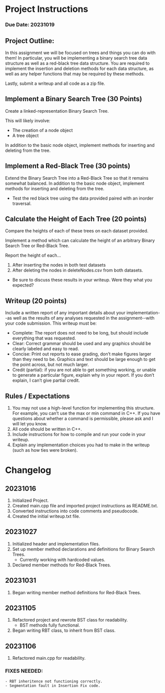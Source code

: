 # Project Instructions
### Due Date: 20231019

## Project Outline:
In this assignment we will be focused on trees and things you can do with them!
In particular, you will be implementing a binary search tree data structure as well as a red-black tree data structure. You are required to implement the insertion and deletion methods for each data structure, as well as any helper functions that may be required by these methods.

Lastly, submit a writeup and all code as a zip file.

## Implement a Binary Search Tree (30 Points)
Create a linked-representation Binary Search Tree.

This will likely involve:
- The creation of a node object
- A tree object

In addition to the basic node object, implement methods for inserting and deleting from the tree.


## Implement a Red-Black Tree (30 points)
Extend the Binary Search Tree into a Red-Black Tree so that it remains somewhat balanced. In addition to the basic node object, implement methods for inserting and deleting from the tree.

- Test the red black tree using the data provided paired with an inorder traversal.


## Calculate the Height of Each Tree (20 points)
Compare the heights of each of these trees on each dataset provided.

Implement a method which can calculate the height of an arbitrary Binary Search Tree or Red-Black Tree.

Report the height of each...
1) After inserting the nodes in both test datasets
2) After deleting the nodes in deleteNodes.csv from both datasets.

- Be sure to discuss these results in your writeup. Were they what you expected?


## Writeup (20 points)
Include a written report of any important details about your implementation--as well as the results of any analyses requested in the assignment--with your code submission. This writeup must be:

- Complete: The report does not need to be long, but should include everything that was requested.
- Clear: Correct grammar should be used and any graphics should be clearly labeled and easy to read.
- Concise: Print out reports to ease grading, don’t make figures larger than they need to be. Graphics and text should be large enough to get the point across, but not much larger.
- Credit (partial): if you are not able to get something working, or unable to generate a particular figure, explain why in your report. If you don’t explain, I can’t give partial credit.

## Rules / Expectations
1) You may not use a high-level function for implementing this structure. For example, you can’t use the max or min command in C++. If you have questions about whether a command is permissible, please ask and I will let you know.
2) All code should be written in C++.
3) Include instructions for how to compile and run your code in your writeup.
4) Explain any implementation choices you had to make in the writeup (such as how ties were broken).


# Changelog
## 20231016
1) Initialized Project.
2) Created main.cpp file and imported project instructions as README.txt.
3) Converted instructions into code comments and pseudocode.
4) Created the initial writeup.txt file.

## 20231027
1) Initialized header and implementation files.
2) Set up member method declarations and definitions for Binary Search Trees.
	- Currently working with hardcoded values.
3) Declared member methods for Red-Black Trees.

## 20231031
1) Began writing member method definitions for Red-Black Trees.

## 20231105
1) Refactored project and rewrote BST class for readability.
	- BST methods fully functional.
2) Began writing RBT class, to inherit from BST class.

## 20231106
1) Refactored main.cpp for readability.

### FIXES NEEDED:
	- RBT inheritence not functioning correctly.
	- Segmentation fault in Insertion Fix code.